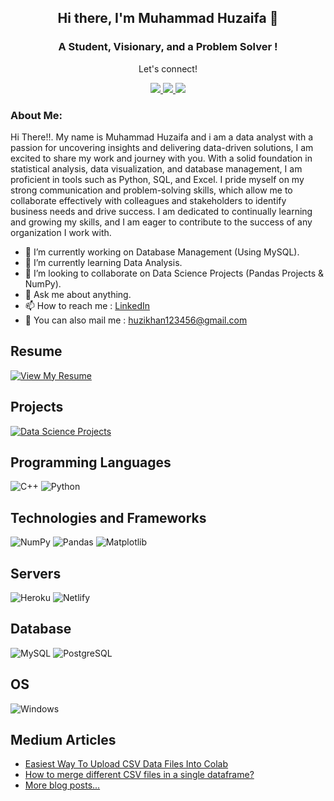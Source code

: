 <h2 align="center"> Hi there, I'm Muhammad Huzaifa 👋 </h2>
<h3 align="center">A Student, Visionary, and a Problem Solver !</h3>

<div align="center">
<p align="center">Let's connect!</p>
<a href="https://linktr.ee/huzaifaafzal">
<img src="https://img.shields.io/badge/Linktree-black?style=for-the-badge&logo=linktree"/>
</a>
<a href="https://instagram.com/g3rtxe">
<img src="https://img.shields.io/badge/Instagram-E4405F?style=for-the-badge&logo=instagram&logoColor=white"/>
<!--  </a>
<a href="https://twitter.com/emshaheer1/">
<img src="https://img.shields.io/badge/Twitter-1DA1F2?style=for-the-badge&logo=twitter&logoColor=white" />
</a> -->

<a href="https://www.linkedin.com/in/muhammad-huzaifa-327656233/">
<img src="https://img.shields.io/badge/linkedin-%230077B5.svg?&style=for-the-badge&logo=linkedin&logoColor=white" />
</a>

</div>

### About Me:

Hi There!!. My name is Muhammad Huzaifa and i am a data analyst with a passion for uncovering insights and delivering data-driven solutions, I am excited to share my work and journey with you. With a solid foundation in statistical analysis, data visualization, and database management, I am proficient in tools such as Python, SQL, and Excel. I pride myself on my strong communication and problem-solving skills, which allow me to collaborate effectively with colleagues and stakeholders to identify business needs and drive success. I am dedicated to continually learning and growing my skills, and I am eager to contribute to the success of any organization I work with.

- 🔭 I’m currently working on Database Management (Using MySQL).
- 🌱 I’m currently learning Data Analysis.
- 👯 I’m looking to collaborate on Data Science Projects (Pandas Projects & NumPy).
- 💬 Ask me about anything.
- 📫 How to reach me : [LinkedIn](https://www.linkedin.com/in/muhammad-huzaifa-327656233/)
- 📧 You can also mail me : [huzikhan123456@gmail.com](mailto:huzikhan123456@gmail.com)

## Resume

[![View My Resume](https://img.shields.io/badge/Resume-View%20My%20Resume-orange?style=for-the-badge)](https://drive.google.com/file/d/1CWRjQnGtV0l5xJ-sf7z7UuJdiqK2tlw4/view)


## Projects

[![Data Science Projects](https://img.shields.io/badge/Data%20Science-Projects-brightgreen?style=for-the-badge&logo=datacamp)](https://zaifh6.github.io/zaifh6/)

## Programming Languages

![C++](https://img.shields.io/badge/C++-blue?style=for-the-badge&logo=C%2B%2B&logoColor=white&labelColor=grey&color=silver)
![Python](https://img.shields.io/badge/python-3670A0?style=for-the-badge&logo=python&logoColor=ffdd54)

## Technologies and Frameworks

![NumPy](https://img.shields.io/badge/NumPy-013243?style=for-the-badge&logo=NumPy)
![Pandas](https://img.shields.io/badge/pandas-150458?style=for-the-badge&logo=pandas&logoColor=white)
![Matplotlib](https://img.shields.io/badge/Matplotlib-blue?style=for-the-badge&logo=python&logoColor=white)

## Servers

![Heroku](https://img.shields.io/badge/heroku-%23430098.svg?style=for-the-badge&logo=heroku&logoColor=white)
![Netlify](https://img.shields.io/badge/netlify-%23000000.svg?style=for-the-badge&logo=netlify&logoColor=#00C7B7)

## Database

![MySQL](https://img.shields.io/badge/MySQL-4479A1?style=for-the-badge&logo=MySQL&logoColor=white)
![PostgreSQL](https://img.shields.io/badge/PostgreSQL-336791?style=for-the-badge&logo=postgresql&logoColor=white)
## OS

![Windows](https://img.shields.io/badge/Windows-00a2ed?style=for-the-badge&logo=Windows&logoColor=white)

## Medium Articles

- [Easiest Way To Upload CSV Data Files Into Colab](https://medium.com/@HuzaifaAfzal/easiest-way-to-upload-csv-data-files-into-colab-3c81f3bb943d)
- [How to merge different CSV files in a single dataframe?](https://medium.com/@HuzaifaAfzal/how-to-merge-different-csv-files-in-a-single-dataframe-872f412d01c0)
- [More blog posts...](https://medium.com/@HuzaifaAfzal)
